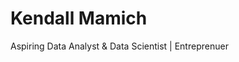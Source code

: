 <!DOCTYPE html>
<html lang="en">
<head>
  <h1>Kendall Mamich</h1>
  <body>Aspiring Data Analyst & Data Scientist | Entreprenuer</body>
</head>
